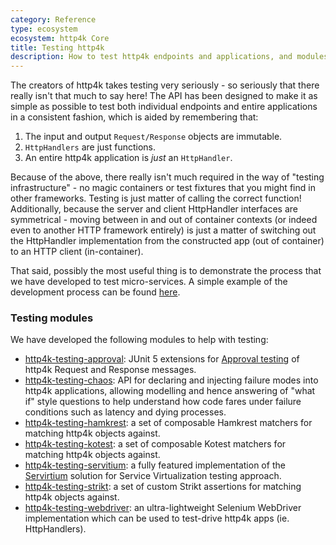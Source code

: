 ```yaml
---
category: Reference
type: ecosystem
ecosystem: http4k Core
title: Testing http4k
description: How to test http4k endpoints and applications, and modules that support testing
---
```



The creators of http4k takes testing very seriously - so seriously that there really isn't that much to say here! 
The API has been designed to make it as simple as possible to test both individual endpoints and entire applications in a consistent fashion, which is aided by remembering that:

1. The input and output `Request/Response` objects are immutable.
1. `HttpHandlers` are just functions.
1. An entire http4k application is *just* an `HttpHandler`.

Because of the above, there really isn't much required in the way of "testing infrastructure" - no magic containers or test fixtures that you might find in other frameworks. 
Testing is just matter of calling the correct function! Additionally, because the server and client HttpHandler interfaces are symmetrical - moving between in and out of container contexts 
(or indeed even to another HTTP framework entirely) is just a matter of switching out the HttpHandler implementation from the constructed app (out of container) to an HTTP client (in-container).

That said, possibly the most useful thing is to demonstrate the process that we have developed to test micro-services. A simple example of the development process can be found 
[here](/tutorial/tdding_http4k/).

### Testing modules
We have developed the following modules to help with testing:

- [http4k-testing-approval](/ecosystem/http4k/reference/approvaltests/): JUnit 5 extensions for [Approval testing](http://approvaltests.com/) of http4k Request and Response messages.
- [http4k-testing-chaos](/ecosystem/http4k/reference/chaos/): API for declaring and injecting failure modes into http4k applications, allowing modelling and hence answering of "what if" style questions to help understand how code fares under failure conditions such as latency and dying processes.
- [http4k-testing-hamkrest](/ecosystem/http4k/reference/hamkrest/): a set of composable Hamkrest matchers for matching http4k objects against.
- [http4k-testing-kotest](/ecosystem/http4k/reference/kotest/): a set of composable Kotest matchers for matching http4k objects against.
- [http4k-testing-servitium](/ecosystem/http4k/reference/servicevirtualisation/): a fully featured implementation of the [Servirtium] solution for Service Virtualization testing approach.
- [http4k-testing-strikt](/ecosystem/http4k/reference/strikt/): a set of custom Strikt assertions for matching http4k objects against.
- [http4k-testing-webdriver](/ecosystem/http4k/reference/webdriver/): an ultra-lightweight Selenium WebDriver implementation which can be used to test-drive http4k apps (ie. HttpHandlers).

[Servirtium]: https://servirtium.dev
